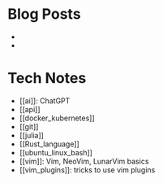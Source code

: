 # Blog Posts
-
-

# Tech Notes
- [[ai]]: ChatGPT
- [[api]]
- [[docker_kubernetes]]
- [[git]]
- [[julia]]
- [[Rust_language]]
- [[ubuntu_linux_bash]]
- [[vim]]: Vim, NeoVim, LunarVim basics
- [[vim_plugins]]: tricks to use vim plugins
